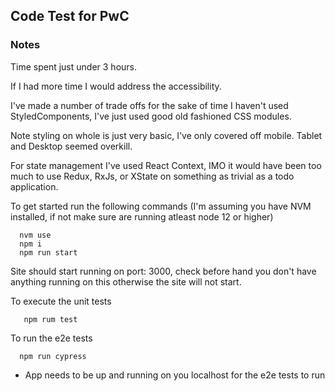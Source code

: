 ## Code Test for PwC

### Notes

Time spent just under 3 hours.

If I had more time I would address the accessibility.

I've made a number of trade offs for the sake of time I haven't used StyledComponents, I've just used good old fashioned CSS modules.

Note styling on whole is just very basic, I've only covered off mobile. Tablet and Desktop seemed overkill.

For state management I've used React Context, IMO it would have been too much to use Redux, RxJs, or XState on something as trivial as a todo application.

To get started run the following commands (I'm assuming you have NVM installed, if not make sure are running atleast node 12 or higher)

```
  nvm use
  npm i
  npm run start
```

Site should start running on port: 3000, check before hand you don't have anything running on this otherwise the site will not start.

To execute the unit tests

```
   npm rum test
 ```

To run the e2e tests

```
  npm run cypress
 ```

*  App needs to be up and running on you localhost for the e2e tests to run